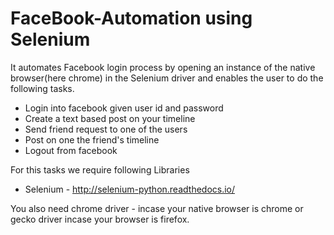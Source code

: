 # FaceBook-Automation using Selenium

It automates Facebook login process by opening an instance of the native browser(here chrome) in the Selenium driver and enables the user to do the following tasks.
- Login into facebook given user id and password
- Create a text based post on your timeline 
- Send friend request to one of the users
- Post on one the friend's timeline
- Logout from facebook

For this tasks we require following Libraries
- Selenium  - http://selenium-python.readthedocs.io/

You also need chrome driver - incase your native browser is chrome or gecko driver incase your browser is firefox.


